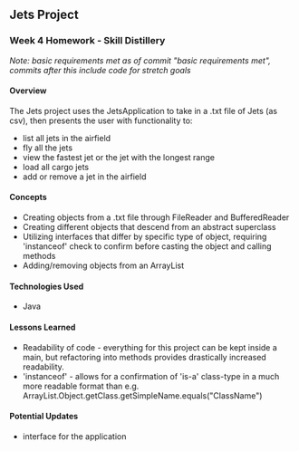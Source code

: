 ## Jets Project

### Week 4 Homework - Skill Distillery

*Note: basic requirements met as of commit "basic requirements met", commits after this include code for stretch goals*

#### Overview

The Jets project uses the JetsApplication to take in a .txt file of Jets (as csv), then presents the user with functionality to:
- list all jets in the airfield
- fly all the jets
- view the fastest jet or the jet with the longest range
- load all cargo jets
- add or remove a jet in the airfield

#### Concepts

- Creating objects from a .txt file through FileReader and BufferedReader
- Creating different objects that descend from an abstract superclass
- Utilizing interfaces that differ by specific type of object, requiring 'instanceof' check to confirm before casting the object and calling methods
- Adding/removing objects from an ArrayList

#### Technologies Used

- Java

#### Lessons Learned

- Readability of code - everything for this project can be kept inside a main, but refactoring into methods provides drastically increased readability.
- 'instanceof' - allows for a confirmation of 'is-a' class-type in a much more readable format than e.g. ArrayList.Object.getClass.getSimpleName.equals("ClassName")


#### Potential Updates

- interface for the application
